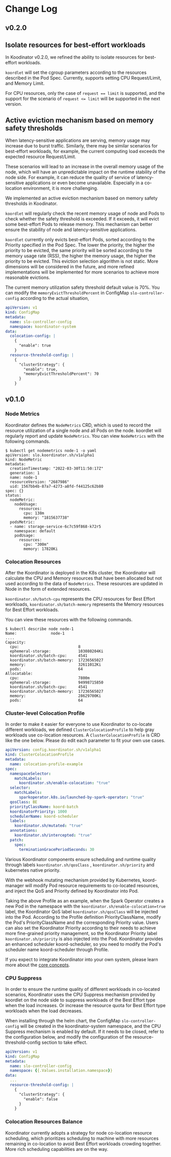 # Change Log

## v0.2.0

## Isolate resources for best-effort workloads

In Koodinator v0.2.0, we refined the ability to isolate resources for best-effort workloads.

`koordlet` will set the cgroup parameters according to the resources described in the Pod Spec. Currently, supports
setting CPU Request/Limit, and Memory Limit.

For CPU resources, only the case of `request == limit` is supported, and the support for the scenario
of `request <= limit` will be supported in the next version.

## Active eviction mechanism based on memory safety thresholds

When latency-sensitive applications are serving, memory usage may increase due to burst traffic. Similarly, there may be
similar scenarios for best-effort workloads, for example, the current computing load exceeds the expected resource
Request/Limit.

These scenarios will lead to an increase in the overall memory usage of the node, which will have an unpredictable
impact on the runtime stability of the node side. For example, it can reduce the quality of service of latency-sensitive
applications or even become unavailable. Especially in a co-location environment, it is more challenging.

We implemented an active eviction mechanism based on memory safety thresholds in Koodinator.

`koordlet` will regularly check the recent memory usage of node and Pods to check whether the safety threshold is
exceeded. If it exceeds, it will evict some best-effort Pods to release memory. This mechanism can better ensure the
stability of node and latency-sensitive applications.

`koordlet` currently only evicts best-effort Pods, sorted according to the Priority specified in the Pod Spec. The lower
the priority, the higher the priority to be evicted, the same priority will be sorted according to the memory usage
rate (RSS), the higher the memory usage, the higher the priority to be evicted. This eviction selection algorithm is not
static. More dimensions will be considered in the future, and more refined implementations will be implemented for more
scenarios to achieve more reasonable evictions.

The current memory utilization safety threshold default value is 70%. You can modify the `memoryEvictThresholdPercent`
in ConfigMap `slo-controller-config` according to the actual situation,

```yaml
apiVersion: v1
kind: ConfigMap
metadata:
  name: slo-controller-config
  namespace: koordinator-system
data:
  colocation-config: |
    {
      "enable": true
    }
  resource-threshold-config: |
    {
      "clusterStrategy": {
        "enable": true,
        "memoryEvictThresholdPercent": 70
      }
    }
```

## v0.1.0

### Node Metrics

Koordinator defines the `NodeMetrics` CRD, which is used to record the resource utilization of a single node and all
Pods on the node. koordlet will regularly report and update `NodeMetrics`. You can view `NodeMetrics` with the following
commands.

```shell
$ kubectl get nodemetrics node-1 -o yaml
apiVersion: slo.koordinator.sh/v1alpha1
kind: NodeMetric
metadata:
  creationTimestamp: "2022-03-30T11:50:17Z"
  generation: 1
  name: node-1
  resourceVersion: "2687986"
  uid: 1567bb4b-87a7-4273-a8fd-f44125c62b80
spec: {}
status:
  nodeMetric:
    nodeUsage:
      resources:
        cpu: 138m
        memory: "1815637738"
  podsMetric:
  - name: storage-service-6c7c59f868-k72r5
    namespace: default
    podUsage:
      resources:
        cpu: "300m"
        memory: 17828Ki
```

### Colocation Resources

After the Koordinator is deployed in the K8s cluster, the Koordinator will calculate the CPU and Memory resources that
have been allocated but not used according to the data of `NodeMetrics`. These resources are updated in Node in the form
of extended resources.

`koordinator.sh/batch-cpu` represents the CPU resources for Best Effort workloads,
`koordinator.sh/batch-memory` represents the Memory resources for Best Effort workloads.

You can view these resources with the following commands.

```shell
$ kubectl describe node node-1
Name:               node-1
....
Capacity:
  cpu:                          8
  ephemeral-storage:            103080204Ki
  koordinator.sh/batch-cpu:     4541
  koordinator.sh/batch-memory:  17236565027
  memory:                       32611012Ki
  pods:                         64
Allocatable:
  cpu:                          7800m
  ephemeral-storage:            94998715850
  koordinator.sh/batch-cpu:     4541
  koordinator.sh/batch-memory:  17236565027
  memory:                       28629700Ki
  pods:                         64
```

### Cluster-level Colocation Profile

In order to make it easier for everyone to use Koordinator to co-locate different workloads, we
defined `ClusterColocationProfile` to help gray workloads use co-location resources. A `ClusterColocationProfile` is CRD
like the one below. Please do edit each parameter to fit your own use cases.

```yaml
apiVersion: config.koordinator.sh/v1alpha1
kind: ClusterColocationProfile
metadata:
  name: colocation-profile-example
spec:
  namespaceSelector:
    matchLabels:
      koordinator.sh/enable-colocation: "true"
  selector:
    matchLabels:
      sparkoperator.k8s.io/launched-by-spark-operator: "true"
  qosClass: BE
  priorityClassName: koord-batch
  koordinatorPriority: 1000
  schedulerName: koord-scheduler
  labels:
    koordinator.sh/mutated: "true"
  annotations:
    koordinator.sh/intercepted: "true"
  patch:
    spec:
      terminationGracePeriodSeconds: 30
```

Various Koordinator components ensure scheduling and runtime quality through labels `koordinator.sh/qosClass`
, `koordinator.sh/priority` and kubernetes native priority.

With the webhook mutating mechanism provided by Kubernetes, koord-manager will modify Pod resource requirements to
co-located resources, and inject the QoS and Priority defined by Koordinator into Pod.

Taking the above Profile as an example, when the Spark Operator creates a new Pod in the namespace with
the `koordinator.sh/enable-colocation=true` label, the Koordinator QoS label `koordinator.sh/qosClass` will be injected
into the Pod. According to the Profile definition PriorityClassName, modify the Pod's PriorityClassName and the
corresponding Priority value. Users can also set the Koordinator Priority according to their needs to achieve more
fine-grained priority management, so the Koordinator Priority label `koordinator.sh/priority` is also injected into the
Pod. Koordinator provides an enhanced scheduler koord-scheduler, so you need to modify the Pod's scheduler name
koord-scheduler through Profile.

If you expect to integrate Koordinator into your own system, please learn more about
the [core concepts](/docs/core-concepts/architecture).

### CPU Suppress

In order to ensure the runtime quality of different workloads in co-located scenarios, Koordinator uses the CPU Suppress
mechanism provided by koordlet on the node side to suppress workloads of the Best Effort type when the load increases.
Or increase the resource quota for Best Effort type workloads when the load decreases.

When installing through the helm chart, the ConfigMap `slo-controller-config` will be created in the koordinator-system
namespace, and the CPU Suppress mechanism is enabled by default. If it needs to be closed, refer to the configuration
below, and modify the configuration of the resource-threshold-config section to take effect.

```yaml
apiVersion: v1
kind: ConfigMap
metadata:
  name: slo-controller-config
  namespace: {{.Values.installation.namespace}}
data:
  ...
  resource-threshold-config: |
    {
      "clusterStrategy": {
        "enable": false
      }
    }
```

### Colocation Resources Balance

Koordinator currently adopts a strategy for node co-location resource scheduling, which prioritizes scheduling to
machine with more resources remaining in co-location to avoid Best Effort workloads crowding together. More rich
scheduling capabilities are on the way.
